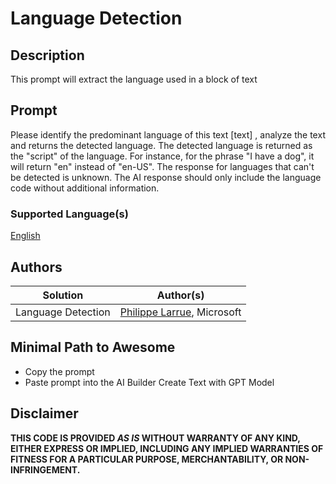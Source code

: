 # Language Detection

## Description

This prompt will extract the language used in a block of text

## Prompt

Please identify the predominant language of this text [text] , analyze the text and returns the detected language. The detected language is returned as the "script" of the language. For instance, for the phrase "I have a dog", it will return "en" instead of "en-US". The response for languages that can't be detected is unknown. The AI response should only include the language code without additional information.

### Supported Language(s)

[English](./en-us/prompt.md)

## Authors

Solution|Author(s)
--------|---------
Language Detection | [Philippe Larrue](https://github.com/Phil-cmd), Microsoft

## Minimal Path to Awesome

* Copy the prompt
* Paste prompt into the AI Builder Create Text with GPT Model

## Disclaimer

**THIS CODE IS PROVIDED *AS IS* WITHOUT WARRANTY OF ANY KIND, EITHER EXPRESS OR IMPLIED, INCLUDING ANY IMPLIED WARRANTIES OF FITNESS FOR A PARTICULAR PURPOSE, MERCHANTABILITY, OR NON-INFRINGEMENT.**
